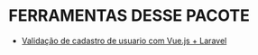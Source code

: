 # FERRAMENTAS DESSE PACOTE

- [Validação de cadastro de usuario com Vue.js + Laravel](https://github.com/marceloteck/components.LaravelVue/tree/main/FormValidation)